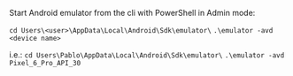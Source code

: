 Start Android emulator from the cli with PowerShell in Admin mode:

`cd Users\<user>\AppData\Local\Android\Sdk\emulator\`
`.\emulator -avd <device name>`



i.e.: 
`cd Users\Pablo\AppData\Local\Android\Sdk\emulator\`
`.\emulator -avd Pixel_6_Pro_API_30`

